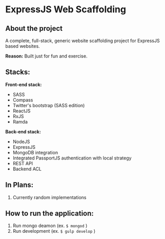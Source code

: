 # ExpressJS Web Scaffolding

## About the project
A complete, full-stack, generic website scaffolding project for ExpressJS based websites.

**Reason:** Built just for fun and exercise.

## Stacks:

**Front-end stack:**
* SASS
* Compass 
* Twitter's bootstrap (SASS edition)
* ReactJS
* RxJS
* Ramda

**Back-end stack:**
* NodeJS
* ExpressJS
* MongoDB integration
* Integrated PassportJS authentication with local strategy
* REST API
* Backend ACL

## In Plans:
1. Currently random implementations 

## How to run the application:
1. Run mongo deamon (ex. `$ mongod` )
2. Run development (ex. `$ gulp develop` )


